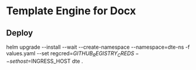 # Template Engine for Docx

## Deploy
helm upgrade --install --wait --create-namespace --namespace=dte-ns -f values.yaml --set regcred=$GITHUB_REGISTRY_CREDS --set host=$INGRESS_HOST dte . 

